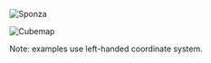 ![Sponza](https://raw.github.com/procedural/gl_portable_examples/master/sponza.png)

![Cubemap](https://raw.github.com/procedural/gl_portable_examples/master/cubemap.png)

Note: examples use left-handed coordinate system.
